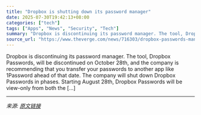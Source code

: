 ```yaml
---
title: "Dropbox is shutting down its password manager"
date: 2025-07-30T19:42:13+08:00
categories: ["tech"]
tags: ["Apps", "News", "Security", "Tech"]
summary: "Dropbox is discontinuing its password manager. The tool, Dropbox Passwords, will be discontinued on October 28th, and the company is recommending that you transfer your passwords to another app like 1"
source_url: "https://www.theverge.com/news/716303/dropbox-passwords-manager-shut-down"
---
```


Dropbox is discontinuing its password manager. The tool, Dropbox Passwords, will be discontinued on October 28th, and the company is recommending that you transfer your passwords to another app like 1Password ahead of that date. The company will shut down Dropbox Passwords in phases. Starting August 28th, Dropbox Passwords will be view-only from both the [&#8230;]

---

*来源: [原文链接](https://www.theverge.com/news/716303/dropbox-passwords-manager-shut-down)*
